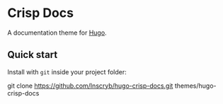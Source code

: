 # Crisp Docs

A documentation theme for [Hugo](https://gohugo.io).

## Quick start

Install with `git` inside your project folder:

git clone https://github.com/Inscryb/hugo-crisp-docs.git themes/hugo-crisp-docs
